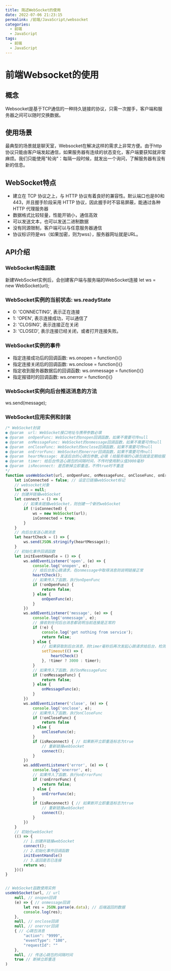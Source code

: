 ```yaml
---
title: 简述WebSocket的使用
date: 2022-07-06 21:23:15
permalink: /前端/JavaScript/websocket
categories:
  - 前端
  - JavaScript
tags:
  - 前端
  - JavaScript
---
```

# 前端Websocket的使用

## 概念

Websocket是基于TCP通信的一种持久链接的协议，只需一次握手，客户端和服务器之间可以随时交换数据。

## 使用场景

最典型的场景就是聊天室，Websocket在解决这样的需求上非常方便。由于http协议只能由客户端发起通信，如果服务器有连续的状态变化，客户端要获知就非常麻烦。我们只能使用"轮询"：每隔一段时候，就发出一个询问，了解服务器有没有新的信息。

## WebSocket特点

- 建立在 TCP 协议之上，与 HTTP 协议有着良好的兼容性。默认端口也是80和443，并且握手阶段采用 HTTP 协议，因此握手时不容易屏蔽，能通过各种 HTTP 代理服务器
- 数据格式比较轻量，性能开销小，通信高效
- 可以发送文本，也可以发送二进制数据
- 没有同源限制，客户端可以与任意服务器通信
- 协议标识符是ws（如果加密，则为wss），服务器网址就是URL。

## API介绍

### WebSocket构造函数

新建WebSocket实例后，会创建客户端与服务端的WebSocket连接
let ws = new WebSocket(url);

### WebSocket实例的当前状态: ws.readyState

- 0: 'CONNECTING', 表示正在连接
- 1: 'OPEN', 表示连接成功，可以通信了
- 2: 'CLOSING', 表示连接正在关闭
- 3: 'CLOSED', 表示连接已经关闭，或者打开连接失败。

### WebSocket实例的事件

- 指定连接成功后的回调函数: ws.onopen = function(){}
- 指定连接关闭后的回调函数: ws.onclose = function(){}
- 指定收到服务器数据后的回调函数: ws.onmessage = function(){}
- 指定报错时的回调函数: ws.onerror = function(){}

### WebSocket实例向后台推送消息的方法

ws.send(message);

### WebSocket应用实例和封装

```javascript
/* WebSocket封装
● @param  url: WebSocket接口地址与携带参数必填 
● @param  onOpenFunc: WebSocket的onopen回调函数，如果不需要可传null 
● @param  onMessageFunc: WebSocket的onmessage回调函数，如果不需要可传null 
● @param  onCloseFunc: WebSocket的onclose回调函数，如果不需要可传null 
● @param  onErrorFunc: WebSocket的onerror回调函数，如果不需要可传null 
● @param  heartMessage: 发送后台的心跳包参数,必填 (给服务端的心跳包就是定期给服务端发送消息) 
● @param  timer: 给后台传送心跳包的间隔时间，不传时使用默认值3000毫秒 
● @param  isReconnect: 是否断掉立即重连，不传true时不重连 
*/
function useWebSocket(url, onOpenFunc, onMessageFunc, onCloseFunc, onErrorFunc, heartMessage, timer, isReconnect) {
    let isConnected = false; // 设定已链接webSocket标记
    // websocket对象
    let ws = null;
    // 创建并链接webSocket
    let connect = () => {
        // 如果未链接webSocket，则创建一个新的webSocket
        if (!isConnected) {
            ws = new WebSocket(url);
            isConnected = true;
        }
    }
    // 向后台发送心跳消息
    let heartCheck = () => {
        ws.send(JSON.stringify(heartMessage));
    }
    // 初始化事件回调函数
    let initEventHandle = () => {
        ws.addEventListener('open', (e) => {
            console.log('onopen', e);
            // 给后台发心跳请求，在onmessage中取得消息则说明链接正常
            heartCheck();
            // 如果传入了函数，执行onOpenFunc
            if (!onOpenFunc) {
                return false;
            } else {
                onOpenFunc(e);
            }
        })
        ws.addEventListener('message', (e) => {
            console.log('onmessage', e);
            // 接收到任何后台消息都说明当前连接是正常的
            if (!e) {
                console.log('get nothing from service');
                return false;
            } else {
                // 如果获取到后台消息，则timer毫秒后再次发起心跳请求给后台，检测是否断连
                setTimeout(() => {
                    heartCheck()
                }, !timer ? 3000 : timer);
            }
            // 如果传入了函数，执行onMessageFunc
            if (!onMessageFunc) {
                return false;
            } else {
                onMessageFunc(e);
            }
        })
        ws.addEventListener('close', (e) => {
            console.log('onclose', e);
            // 如果传入了函数，执行onCloseFunc
            if (!onCloseFunc) {
                return false
            } else {
                onCloseFunc(e);
            }
            if (isReconnect) { // 如果断开立即重连标志为true
                // 重新链接webSocket
                connect();
            }
        })
        ws.addEventListener('error', (e) => {
            console.log('onerror', e);
            // 如果传入了函数，执行onErrorFunc
            if (!onErrorFunc) {
                return false;
            } else {
                onErrorFunc(e);
            }
            if (isReconnect) { // 如果断开立即重连标志为true
                // 重新链接webSocket
                connect();
            }
        })
    }
    // 初始化webSocket
    (() => {
        // 1.创建并链接webSocket
        connect();
        // 2.初始化事件回调函数
        initEventHandle()
        // 3.返回是否已连接
        return ws;
    })()
}


// WebSocket函数使用实例
useWebSocket(url, // url
    null, // onopen回调
    (e) => { // onmessage回调
        let res = JSON.parse(e.data); // 后端返回的数据
        console.log(res);
    },
    null, // onclose回调
    null, // onerror回调
    { // 心跳包消息
        "action": "9999",
        "eventType": "100",
        "requestId": ""
    },
    null, // 传送心跳包的间隔时间
    true // 断掉立即重连
)
```
